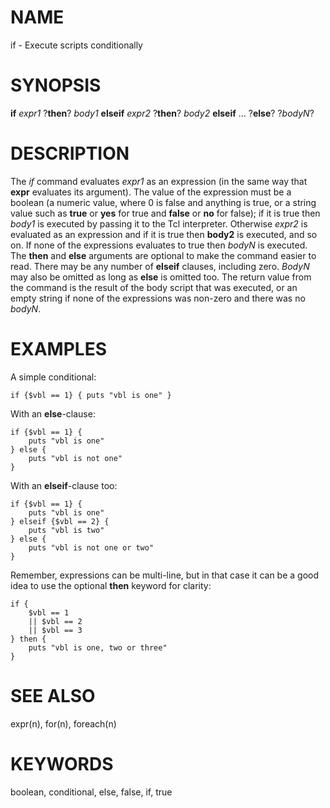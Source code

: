 # NAME

if - Execute scripts conditionally

# SYNOPSIS

**if** *expr1* ?**then**? *body1* **elseif** *expr2* ?**then**? *body2*
**elseif** \... ?**else**? ?*bodyN*?

# DESCRIPTION

The *if* command evaluates *expr1* as an expression (in the same way
that **expr** evaluates its argument). The value of the expression must
be a boolean (a numeric value, where 0 is false and anything is true, or
a string value such as **true** or **yes** for true and **false** or
**no** for false); if it is true then *body1* is executed by passing it
to the Tcl interpreter. Otherwise *expr2* is evaluated as an expression
and if it is true then **body2** is executed, and so on. If none of the
expressions evaluates to true then *bodyN* is executed. The **then** and
**else** arguments are optional to make the command easier to read.
There may be any number of **elseif** clauses, including zero. *BodyN*
may also be omitted as long as **else** is omitted too. The return value
from the command is the result of the body script that was executed, or
an empty string if none of the expressions was non-zero and there was no
*bodyN*.

# EXAMPLES

A simple conditional:

    if {$vbl == 1} { puts "vbl is one" }

With an **else**-clause:

    if {$vbl == 1} {
        puts "vbl is one"
    } else {
        puts "vbl is not one"
    }

With an **elseif**-clause too:

    if {$vbl == 1} {
        puts "vbl is one"
    } elseif {$vbl == 2} {
        puts "vbl is two"
    } else {
        puts "vbl is not one or two"
    }

Remember, expressions can be multi-line, but in that case it can be a
good idea to use the optional **then** keyword for clarity:

    if {
        $vbl == 1
        || $vbl == 2
        || $vbl == 3
    } then {
        puts "vbl is one, two or three"
    }

# SEE ALSO

expr(n), for(n), foreach(n)

# KEYWORDS

boolean, conditional, else, false, if, true
